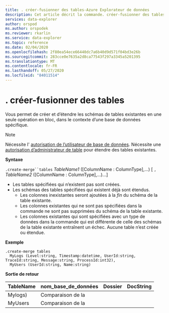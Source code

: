 ```yaml
---
title: . créer-fusionner des tables-Azure Explorateur de données
description: Cet article décrit la commande. créer-fusionner des tables dans Azure Explorateur de données.
services: data-explorer
author: orspod
ms.author: orspodek
ms.reviewer: rkarlin
ms.service: data-explorer
ms.topic: reference
ms.date: 02/04/2020
ms.openlocfilehash: 2f80ea54ece66440dc7a6b40d9d571f04bd3e26b
ms.sourcegitcommit: 283cce0e7635a2d8ca77543f297a3345a5201395
ms.translationtype: MT
ms.contentlocale: fr-FR
ms.lasthandoff: 05/27/2020
ms.locfileid: "84011514"
---
```

# <a name="create-merge-tables"></a>. créer-fusionner des tables

Vous permet de créer et d’étendre les schémas de tables existantes en une seule opération en bloc, dans le contexte d’une base de données spécifique.

> [!NOTE]
> Nécessite l' [autorisation de l’utilisateur de base de données](../management/access-control/role-based-authorization.md).
> Nécessite une [autorisation d’administrateur de table](../management/access-control/role-based-authorization.md) pour étendre des tables existantes.

**Syntaxe**

`.create-merge``tables` *TableName1* ([ColumnName : ColumnType],...) [ `,` *TableName2* ([ColumnName : ColumnType],...)...]

* Les tables spécifiées qui n’existent pas sont créées.
* Les schémas des tables spécifiées qui existent déjà sont étendus.
    * Les colonnes inexistantes seront ajoutées à la _fin_ du schéma de la table existante.
    * Les colonnes existantes qui ne sont pas spécifiées dans la commande ne sont pas supprimées du schéma de la table existante.
    * Les colonnes existantes qui sont spécifiées avec un type de données dans la commande qui est différente de celle des schémas de la table existante entraînent un échec. Aucune table n’est créée ou étendue.

**Exemple**

```kusto
.create-merge tables 
  MyLogs (Level:string, Timestamp:datetime, UserId:string, TraceId:string, Message:string, ProcessId:int32),
  MyUsers (UserId:string, Name:string)
```

**Sortie de retour**

| TableName | nom_base_de_données  | Dossier | DocString |
|-----------|---------------|--------|-----------|
| Mylogs)    | Comparaison de la |        |           |
| MyUsers   | Comparaison de la |        |           |
